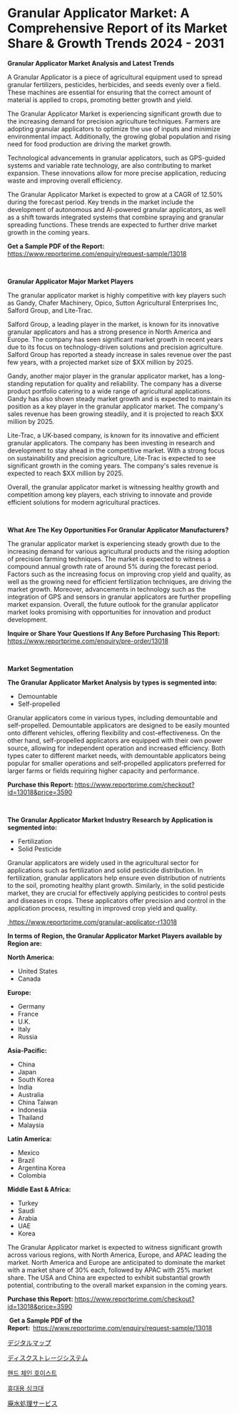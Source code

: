 <p><h1>Granular Applicator Market: A Comprehensive Report of its Market Share & Growth Trends 2024 - 2031</h1></p><p><strong>Granular Applicator Market Analysis and Latest Trends</strong></p>
<p><p>A Granular Applicator is a piece of agricultural equipment used to spread granular fertilizers, pesticides, herbicides, and seeds evenly over a field. These machines are essential for ensuring that the correct amount of material is applied to crops, promoting better growth and yield.</p><p>The Granular Applicator Market is experiencing significant growth due to the increasing demand for precision agriculture techniques. Farmers are adopting granular applicators to optimize the use of inputs and minimize environmental impact. Additionally, the growing global population and rising need for food production are driving the market growth.</p><p>Technological advancements in granular applicators, such as GPS-guided systems and variable rate technology, are also contributing to market expansion. These innovations allow for more precise application, reducing waste and improving overall efficiency.</p><p>The Granular Applicator Market is expected to grow at a CAGR of 12.50% during the forecast period. Key trends in the market include the development of autonomous and AI-powered granular applicators, as well as a shift towards integrated systems that combine spraying and granular spreading functions. These trends are expected to further drive market growth in the coming years.</p></p>
<p><strong>Get a Sample PDF of the Report:&nbsp;</strong> <a href="https://www.reportprime.com/enquiry/request-sample/13018">https://www.reportprime.com/enquiry/request-sample/13018</a></p>
<p>&nbsp;</p>
<p><strong>Granular Applicator Major Market Players</strong></p>
<p><p>The granular applicator market is highly competitive with key players such as Gandy, Chafer Machinery, Opico, Sutton Agricultural Enterprises Inc, Salford Group, and Lite-Trac. </p><p>Salford Group, a leading player in the market, is known for its innovative granular applicators and has a strong presence in North America and Europe. The company has seen significant market growth in recent years due to its focus on technology-driven solutions and precision agriculture. Salford Group has reported a steady increase in sales revenue over the past few years, with a projected market size of $XX million by 2025.</p><p>Gandy, another major player in the granular applicator market, has a long-standing reputation for quality and reliability. The company has a diverse product portfolio catering to a wide range of agricultural applications. Gandy has also shown steady market growth and is expected to maintain its position as a key player in the granular applicator market. The company's sales revenue has been growing steadily, and it is projected to reach $XX million by 2025.</p><p>Lite-Trac, a UK-based company, is known for its innovative and efficient granular applicators. The company has been investing in research and development to stay ahead in the competitive market. With a strong focus on sustainability and precision agriculture, Lite-Trac is expected to see significant growth in the coming years. The company's sales revenue is expected to reach $XX million by 2025.</p><p>Overall, the granular applicator market is witnessing healthy growth and competition among key players, each striving to innovate and provide efficient solutions for modern agricultural practices.</p></p>
<p>&nbsp;</p>
<p><strong>What Are The Key Opportunities For Granular Applicator Manufacturers?</strong></p>
<p><p>The granular applicator market is experiencing steady growth due to the increasing demand for various agricultural products and the rising adoption of precision farming techniques. The market is expected to witness a compound annual growth rate of around 5% during the forecast period. Factors such as the increasing focus on improving crop yield and quality, as well as the growing need for efficient fertilization techniques, are driving the market growth. Moreover, advancements in technology such as the integration of GPS and sensors in granular applicators are further propelling market expansion. Overall, the future outlook for the granular applicator market looks promising with opportunities for innovation and product development.</p></p>
<p><strong>Inquire or Share Your Questions If Any Before Purchasing This Report:</strong> <a href="https://www.reportprime.com/enquiry/pre-order/13018">https://www.reportprime.com/enquiry/pre-order/13018</a></p>
<p>&nbsp;</p>
<p><strong>Market Segmentation</strong></p>
<p><strong>The Granular Applicator Market Analysis by types is segmented into:</strong></p>
<p><ul><li>Demountable</li><li>Self-propelled</li></ul></p>
<p><p>Granular applicators come in various types, including demountable and self-propelled. Demountable applicators are designed to be easily mounted onto different vehicles, offering flexibility and cost-effectiveness. On the other hand, self-propelled applicators are equipped with their own power source, allowing for independent operation and increased efficiency. Both types cater to different market needs, with demountable applicators being popular for smaller operations and self-propelled applicators preferred for larger farms or fields requiring higher capacity and performance.</p></p>
<p><strong>Purchase this Report:&nbsp;</strong><a href="https://www.reportprime.com/checkout?id=13018&price=3590">https://www.reportprime.com/checkout?id=13018&price=3590</a></p>
<p>&nbsp;</p>
<p><strong>The Granular Applicator Market Industry Research by Application is segmented into:</strong></p>
<p><ul><li>Fertilization</li><li>Solid Pesticide</li></ul></p>
<p><p>Granular applicators are widely used in the agricultural sector for applications such as fertilization and solid pesticide distribution. In fertilization, granular applicators help ensure even distribution of nutrients to the soil, promoting healthy plant growth. Similarly, in the solid pesticide market, they are crucial for effectively applying pesticides to control pests and diseases in crops. These applicators offer precision and control in the application process, resulting in improved crop yield and quality.</p></p>
<p><a href="https://www.reportprime.com/granular-applicator-r13018">&nbsp;https://www.reportprime.com/granular-applicator-r13018</a></p>
<p><strong>In terms of Region, the Granular Applicator Market Players available by Region are:</strong></p>
<p>
    <p> <strong> North America: </strong>
        <ul>
            <li>United States</li>
            <li>Canada</li>
        </ul>
        </p> 
    <p> <strong> Europe: </strong>
        <ul>
            <li>Germany</li>
            <li>France</li>
            <li>U.K.</li>
            <li>Italy</li>
            <li>Russia</li>
        </ul>
        </p> 
    <p> <strong> Asia-Pacific: </strong>
        <ul>
            <li>China</li>
            <li>Japan</li>
            <li>South Korea</li>
            <li>India</li>
            <li>Australia</li>
            <li>China Taiwan</li>
            <li>Indonesia</li>
            <li>Thailand</li>
            <li>Malaysia</li>
        </ul>
        </p> 
    <p> <strong> Latin America: </strong>
        <ul>
            <li>Mexico</li>
            <li>Brazil</li>
            <li>Argentina Korea</li>
            <li>Colombia</li>
        </ul>
        </p> 
    <p> <strong> Middle East & Africa: </strong>
        <ul>
            <li>Turkey</li>
            <li>Saudi</li>
            <li>Arabia</li>
            <li>UAE</li>
            <li>Korea</li>
        </ul>
    </p>
    </p>
<p><p>The Granular Applicator market is expected to witness significant growth across various regions, with North America, Europe, and APAC leading the market. North America and Europe are anticipated to dominate the market with a market share of 30% each, followed by APAC with 25% market share. The USA and China are expected to exhibit substantial growth potential, contributing to the overall market expansion in the coming years.</p></p>
<p><strong>Purchase this Report: </strong><a href="https://www.reportprime.com/checkout?id=13018&price=3590">https://www.reportprime.com/checkout?id=13018&price=3590</a></p>
<p>&nbsp;<strong>Get a Sample PDF of the Report:&nbsp;&nbsp;</strong><a href="https://www.reportprime.com/enquiry/request-sample/13018">https://www.reportprime.com/enquiry/request-sample/13018</a></p>
<p><strong></strong></p>
<p><p><a href="https://medium.com/@josephee58/%E3%83%87%E3%82%B8%E3%82%BF%E3%83%AB%E3%83%9E%E3%83%83%E3%83%97%E3%81%AE%E5%B8%82%E5%A0%B4%E3%82%B7%E3%82%A7%E3%82%A2%E3%81%AE%E6%8E%A8%E7%A7%BB%E3%81%A8%E5%B8%82%E5%A0%B4%E6%88%90%E9%95%B7%E3%81%AE%E3%83%88%E3%83%AC%E3%83%B3%E3%83%892024%E5%B9%B4-2031%E5%B9%B4-8aa5fd72c059">デジタルマップ</a></p><p><a href="https://medium.com/@isomgleason2023/%E3%83%87%E3%82%A3%E3%82%B9%E3%82%AF%E3%82%B9%E3%83%88%E3%83%AC%E3%83%BC%E3%82%B8%E3%82%B7%E3%82%B9%E3%83%86%E3%83%A0%E5%B8%82%E5%A0%B4%E5%B1%95%E6%9C%9B-%E6%A5%AD%E7%95%8C%E6%A6%82%E8%A6%81%E3%81%A8%E4%BA%88%E6%B8%AC-2024%E5%B9%B4%E3%81%8B%E3%82%892031%E5%B9%B4-b5fc9686dd1d">ディスクストレージシステム</a></p><p><a href="https://medium.com/@adonispellea2022/%EC%86%90-%EC%B2%B4%EC%9D%B8-%ED%98%B8%EC%9D%B4%EC%8A%A4%ED%8A%B8-%EC%8B%9C%EC%9E%A5%EC%9D%80-%EC%8B%9C%EC%9E%A5-%EC%A0%90%EC%9C%A0%EC%9C%A8-%ED%81%AC%EA%B8%B0-%EB%B0%8F-2031%EB%85%84%EA%B9%8C%EC%A7%80-%EC%98%88%EC%83%81%EB%90%9C-%EC%98%88%EC%B8%A1%EC%97%90-%EC%B4%88%EC%A0%90%EC%9D%84-%EB%A7%9E%EC%B6%A5%EB%8B%88%EB%8B%A4-f36a6f4fcd8e">핸드 체인 호이스트</a></p><p><a href="https://medium.com/@thib_harou/%ED%9C%B4%EB%8C%80%EC%9A%A9-%EC%84%B8%EB%A9%B4%EB%8C%80-%EC%8B%9C%EC%9E%A5-%EB%B6%84%EC%84%9D-%EA%B8%80%EB%A1%9C%EB%B2%8C-%EC%82%B0%EC%97%85-%EC%A0%84%EB%A7%9D-%EB%B0%8F-%EC%98%88%EC%B8%A1-2024%EB%85%84%EB%B6%80%ED%84%B0-2031%EB%85%84%EA%B9%8C%EC%A7%80-1b7455b18501">휴대용 싱크대</a></p><p><a href="https://github.com/EthanMorar2011/Market-Research-Report-List-1/blob/main/332703220782.md">廃水処理サービス</a></p></p>
